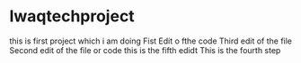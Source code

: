 # Iwaqtechproject
this is first project which i am doing
Fist Edit o fthe code
Third edit of the file
Second edit of the file or code
this is the fifth edidt
This is the fourth step
